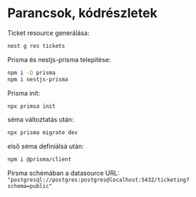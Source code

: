 # Parancsok, kódrészletek

Ticket resource generálása:

```bash
nest g res tickets
```

Prisma és nestjs-prisma telepítése:

```bash
npm i -D prisma
npm i nestjs-prisma
```

Prisma init:

```bash
npx primsa init
```

séma változtatás után:

```bash
npx prisma migrate dev
```

első séma definiálsá után:

```bash
npm i @prisma/client
```

Pirsma schémában a datasource URL: `"postgresql://postgres:postgres@localhost:5432/ticketing?schema=public"`
